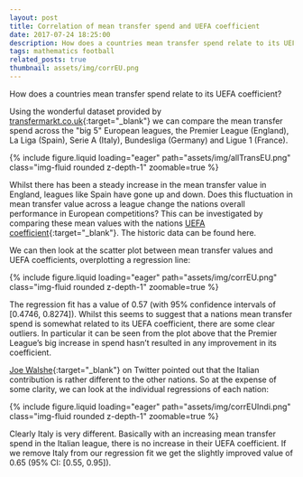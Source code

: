 ```yaml
---
layout: post
title: Correlation of mean transfer spend and UEFA coefficient
date: 2017-07-24 18:25:00
description: How does a countries mean transfer spend relate to its UEFA coefficient?
tags: mathematics football
related_posts: true
thumbnail: assets/img/corrEU.png
---
```


How does a countries mean transfer spend relate to its UEFA coefficient?

Using the wonderful dataset provided by [transfermarkt.co.uk](https://www.transfermarkt.co.uk/){:target="\_blank"} we can compare the mean transfer spend across the "big 5" European leagues, the Premier League (England), La Liga (Spain), Serie A (Italy), Bundesliga (Germany) and Ligue 1 (France).

<div class="row mt-3">
    <div class="col-sm mt-3 mt-md-0">
        {% include figure.liquid loading="eager" path="assets/img/allTransEU.png" class="img-fluid rounded z-depth-1" zoomable=true %}
    </div>
</div>

Whilst there has been a steady increase in the mean transfer value in England, leagues like Spain have gone up and down. Does this fluctuation in mean transfer value across a league change the nations overall performance in European competitions? This can be investigated by comparing these mean values with the nations [UEFA coefficient](https://en.wikipedia.org/wiki/UEFA_coefficient#Country_coefficient){:target="\_blank"}. The historic data can be found here.

We can then look at the scatter plot between mean transfer values and UEFA coefficients, overplotting a regression line:

<div class="row mt-3">
    <div class="col-sm mt-3 mt-md-0">
        {% include figure.liquid loading="eager" path="assets/img/corrEU.png" class="img-fluid rounded z-depth-1" zoomable=true %}
    </div>
</div>

The regression fit has a value of 0.57 (with 95% confidence intervals of [0.4746, 0.8274]). Whilst this seems to suggest that a nations mean transfer spend is somewhat related to its UEFA coefficient, there are some clear outliers. In particular it can be seen from the plot above that the Premier League’s big increase in spend hasn’t resulted in any improvement in its coefficient.

[Joe Walshe]([http://joewalshe.net/](https://twitter.com/joe_walshe)){:target="_blank"} on Twitter pointed out that the Italian contribution is rather different to the other nations. So at the expense of some clarity, we can look at the individual regressions of each nation:

<div class="row mt-3">
    <div class="col-sm mt-3 mt-md-0">
        {% include figure.liquid loading="eager" path="assets/img/corrEUIndi.png" class="img-fluid rounded z-depth-1" zoomable=true %}
    </div>
</div>

Clearly Italy is very different. Basically with an increasing mean transfer spend in the Italian league, there is no increase in their UEFA coefficient. If we remove Italy from our regression fit we get the slightly improved value of 0.65 (95% CI: [0.55, 0.95]).
